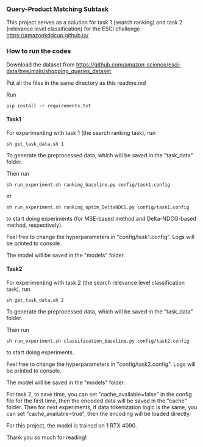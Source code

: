 ### Query-Product Matching Subtask

This project serves as a solution for task 1 (search ranking) and task 2 (relevance level classification) for the ESCI challenge https://amazonkddcup.github.io/ 

### How to run the codes

Download the dataset from https://github.com/amazon-science/esci-data/tree/main/shopping_queries_dataset

Put all the files in the same directory as this readme.md

Run

```
pip install -r requirements.txt 
```

#### Task1
For experimenting with task 1 (the search ranking task), run

```
sh get_task_data.sh 1
```

To generate the preprocessed data, which will be saved in the "task_data" folder.

Then run 

```
sh run_experiment.sh ranking_baseline.py config/task1.config
```

or

```
sh run_experiment.sh ranking_optim_DeltaNDCG.py config/task1.config
```

to start doing experiments (for MSE-based method and Delta-NDCG-based method, respectively). 

Feel free to change the hyperparameters in "config/task1.config". Logs will be printed to console.

The model will be saved in the "models" folder. 

#### Task2
For experimenting with task 2 (the search relevance level classification task), run

```
sh get_task_data.sh 2
```

To generate the preprocessed data, which will be saved in the "task_data" folder.

Then run 

```
sh run_experiment.sh classification_baseline.py config/task2.config
```

to start doing experiments. 

Feel free to change the hyperparameters in "config/task2.config". Logs will be printed to console.

The model will be saved in the "models" folder. 

For task 2, to save time, you can set "cache_available=false" in the config file for the first time, then the encoded data will be saved in the "cache" folder. Then for next experiments, if data tokenization logic is the same, you can set "cache_available=true", then the encoding will be loaded directly.

For this project, the model is trained on 1 RTX 4090.

Thank you so much for reading!
